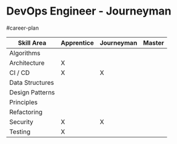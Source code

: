 # DevOps Engineer - Journeyman
#career-plan

| Skill Area      | Apprentice | Journeyman | Master |
| --------------- | ---------- | ---------- | ------ |
| Algorithms      |            |            |        |
| Architecture    | X          |            |        |
| CI / CD         | X          | X          |        |
| Data Structures |            |            |        |
| Design Patterns |            |            |        |
| Principles      |            |            |        |
| Refactoring     |            |            |        |
| Security        | X          | X          |        |
| Testing         | X          |            |        |

